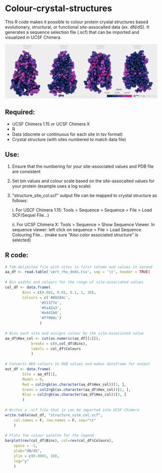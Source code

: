 # Colour-crystal-structures

This R code makes it possible to colour protein crystal structures based evolutionary, structural, or functional site-assocaited data (ex. dN/dS). It generates a sequence selection file (.scf) that can be imported and visualized in UCSF Chimera.

![Rhodopsin interior vs exterior dN/dS](https://github.com/alexvannynatten/Colour-crystal-structures/blob/24ce7bd5517303ca5057a8f25ad3ced33e57bfb1/rho_dnds_col.png)

## Required:

- UCSF Chimera 1.15 or UCSF Chimera X
- R
- Data (discrete or continuous for each site in tsv format)
- Crystal structure (with sites numbered to match data file)

## Use:

1. Ensure that the numbering for your site-associated values and PDB file are consistent 

2. Set bin values and colour scale based on the site-assocaited values for your protein (example uses a log scale)

3. "structure_site_col.scf" output file can be mapped to crystal structure as follows: 

	i. For USCF Chimera 1.15: Tools > Sequence > Sequence > File > Load SCF/Seqsel File...)

	ii. For UCSF Chimera X: Tools > Sequence > Show Sequence Viewer. In sequence viewer: left click on sequence > File > Load Sequence Colouring File... (make sure "Also color associated structure" is selected)

## R code:

```r
# Tab-delimited file with sites in first column and values in second
aa_df <- read.table('vert_rho_dnds.tsv', sep = '\t', header = TRUE)

# Bin widths and colours for the range of site-associated values
col_df <- data.frame(
		Bins = c(0.001, 0.01, 0.1, 1, 10),
		Colours = c('#00284c', 
			    '#21377e', 
			    '#5a42a3', 
			    '#a441b0', 
			    '#ff008c')
			    )

# Bins each site and assigns colour by the site-associated value
aa_df$Hex_col <- cut(as.numeric(aa_df[[2]]), 
		    breaks = c(0,col_df$Bins),
		    labels = col_df$Colours
		    )

# Converts HEX colours to RGB values and makes dataframe for output
out_df <- data.frame(
		Site = aa_df[1], 
		Model = 0,
		Red = col2rgb(as.character(aa_df$Hex_col))[1, ],
		Green = col2rgb(as.character(aa_df$Hex_col))[2, ],
		Blue = col2rgb(as.character(aa_df$Hex_col))[3, ]
		)

# Writes a .scf file that is can be imported into UCSF Chimera
write.table(out_df, "structure_site_col.scf", 
	col.names = F, row.names = F, sep="\t"
	)

# Plots the colour palette for the legend
barplot(rev(col_df$Bins), col=rev(col_df$Colours), 
	space = -1, 
	ylab="dN/dS", 
	ylim = c(0.0001, 10), 
	log="y"
	)

